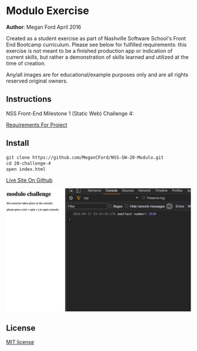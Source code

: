 # Modulo Exercise

**Author**: Megan Ford April 2016 


Created as a student exercise as part of Nashville Software School's Front End Bootcamp curriculum. Please see below for fulfilled requirements: this exercise is not meant to be a finished production app or indication of current skills, but rather a demonstration of skills learned and utilized at the time of creation.


Any/all images are for educational/example purposes only and are all rights reserved original owners. 


## Instructions


NSS Front-End Milestone 1 (Static Web) Challenge 4: 


[Requirements For Project](https://github.com/nashville-software-school/front-end-milestones/blob/master/2-the-static-web/challenges/SW_INDIVIDUAL_CHALLENGES.md#challenge-1)



## Install


``` 
git clone https://github.com/MeganCFord/NSS-SW-20-Modulo.git
cd 20-challenge-4
open index.html
```

[Live Site On Github]()


![screenshot](modulo-screenshot.jpg)


## License 


[MIT license](LICENSE.md)

